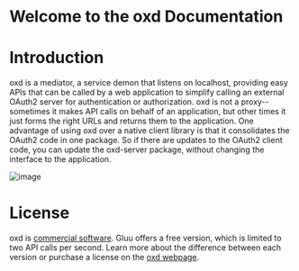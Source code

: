 # Welcome to the oxd Documentation

# Introduction

oxd is a mediator, a service demon that listens on localhost, providing 
easy APIs that can be called by a web application to simplify calling 
an external OAuth2 server for authentication or authorization. oxd is 
not a proxy--sometimes it makes API calls on behalf of an application, 
but other times it just forms the right URLs and returns them to the 
application.  One advantage of using oxd over a native client library is 
that it consolidates the OAuth2 code in one package. So if there are 
updates to the OAuth2 client code, you can update the oxd-server package, 
without changing the interface to the application.

![image](https://raw.githubusercontent.com/GluuFederation/docs-oxd/master/sources/img/Overview.jpg)

# License

oxd is 
[commercial software]((https://github.com/GluuFederation/oxd/blob/master/LICENSE)).
Gluu offers a free version, which is limited
to two API calls per second. Learn more about the difference between 
each version or purchase a license on the 
[oxd webpage](https://oxd.gluu.org/#oxd-pro).

